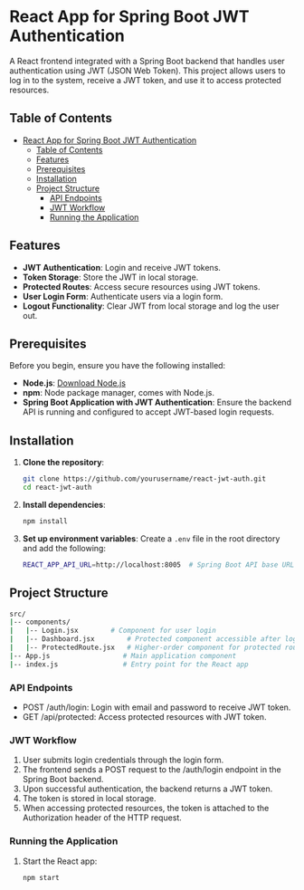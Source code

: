 # React App for Spring Boot JWT Authentication

A React frontend integrated with a Spring Boot backend that handles user authentication using JWT (JSON Web Token). This project allows users to log in to the system, receive a JWT token, and use it to access protected resources.

## Table of Contents

- [React App for Spring Boot JWT Authentication](#react-app-for-spring-boot-jwt-authentication)
  - [Table of Contents](#table-of-contents)
  - [Features](#features)
  - [Prerequisites](#prerequisites)
  - [Installation](#installation)
  - [Project Structure](#project-structure)
    - [API Endpoints](#api-endpoints)
    - [JWT Workflow](#jwt-workflow)
    - [Running the Application](#running-the-application)

## Features

- **JWT Authentication**: Login and receive JWT tokens.
- **Token Storage**: Store the JWT in local storage.
- **Protected Routes**: Access secure resources using JWT tokens.
- **User Login Form**: Authenticate users via a login form.
- **Logout Functionality**: Clear JWT from local storage and log the user out.

## Prerequisites

Before you begin, ensure you have the following installed:

- **Node.js**: [Download Node.js](https://nodejs.org/)
- **npm**: Node package manager, comes with Node.js.
- **Spring Boot Application with JWT Authentication**: Ensure the backend API is running and configured to accept JWT-based login requests.

## Installation

1. **Clone the repository**:
    ```bash
    git clone https://github.com/yourusername/react-jwt-auth.git
    cd react-jwt-auth
    ```

2. **Install dependencies**:
    ```bash
    npm install
    ```

3. **Set up environment variables**:
    Create a `.env` file in the root directory and add the following:
    ```bash
    REACT_APP_API_URL=http://localhost:8005  # Spring Boot API base URL
    ```

## Project Structure

``` bash
src/
|-- components/
|   |-- Login.jsx        # Component for user login
|   |-- Dashboard.jsx        # Protected component accessible after login
|   |-- ProtectedRoute.jsx   # Higher-order component for protected routes
|-- App.js                  # Main application component
|-- index.js                # Entry point for the React app

```

### API Endpoints
- POST /auth/login: Login with email and password to receive JWT token.
- GET /api/protected: Access protected resources with JWT token.

### JWT Workflow
1. User submits login credentials through the login form.
2. The frontend sends a POST request to the /auth/login endpoint in the Spring Boot backend.
3. Upon successful authentication, the backend returns a JWT token.
4. The token is stored in local storage.
5. When accessing protected resources, the token is attached to the Authorization header of the HTTP request.

### Running the Application
1. Start the React app:
    ``` bash
    npm start
    ```
    
